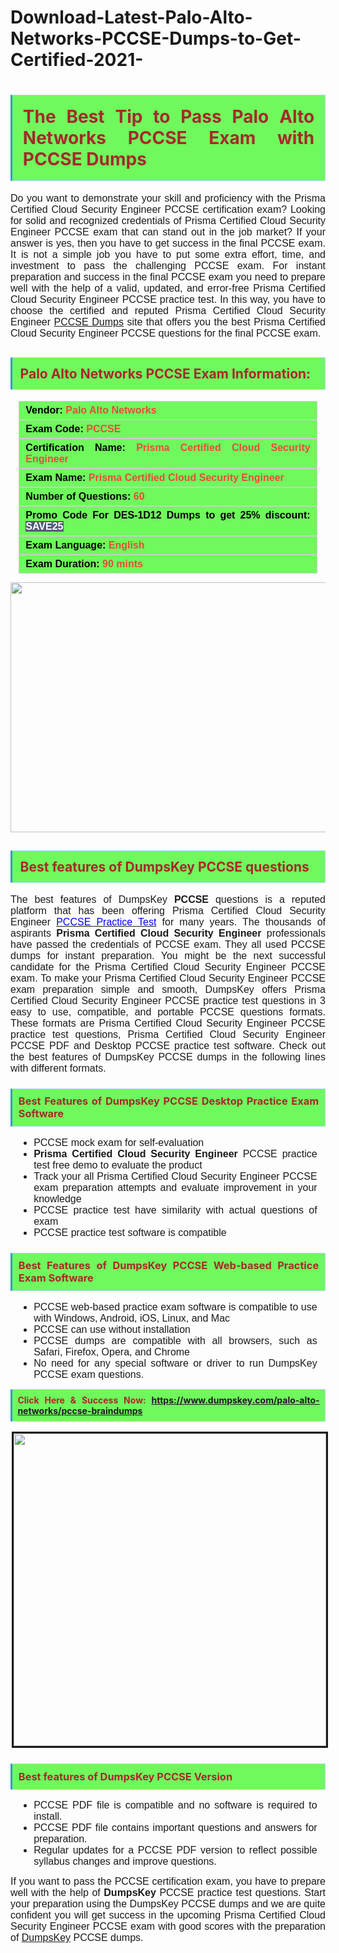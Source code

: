 # Download-Latest-Palo-Alto-Networks-PCCSE-Dumps-to-Get-Certified-2021-
<h1 style="text-align: justify;"><strong><span style="display: block; color: brown; background: #6FF95C; border: 0.5px solid #AED6F1; border-left: 3px solid #3498DB; padding: .6em;">The Best Tip to Pass Palo Alto Networks PCCSE Exam with PCCSE Dumps</span></strong></h1>

<p style="text-align: justify;"><span style="font-size:11pt"><span style="line-height:normal"><span style="font-family:Calibri,sans-serif"><span style="font-size:12.0pt"><span new="" roman="" style="font-family:" times="">Do you want to demonstrate your skill and proficiency with the Prisma Certified Cloud Security Engineer PCCSE certification exam? Looking for solid and recognized credentials of Prisma Certified Cloud Security Engineer PCCSE exam that can stand out in the job market? If your answer is yes, then you have to get success in the final PCCSE exam. It is not a simple job you have to put some extra effort, time, and investment to pass the challenging PCCSE exam. For instant preparation and success in the final PCCSE exam you need to prepare well with the help of a valid, updated, and error-free Prisma Certified Cloud Security Engineer PCCSE practice test. In this way, you have to choose the certified and reputed Prisma Certified Cloud Security Engineer <span style="color:blue"><a href="https://www.dumpskey.com/palo-alto-networks/pccse-braindumps">PCCSE Dumps</a></span> site that offers you the best Prisma Certified Cloud Security Engineer PCCSE questions for the final PCCSE exam.</span></span></span></span></span></p>

<h2 style="text-align: justify;"><strong><span style="display: block; color: brown; background: #6FF95C; border: 0.5px solid #AED6F1; border-left: 3px solid #3498DB; padding: .6em;">Palo Alto Networks PCCSE Exam Information:</span></strong></h2>

<div style="margin: 0cm 10pt; background: rgb(111, 249, 92); border: 1px solid rgb(204, 204, 204); padding: 5px 10px; text-align: justify;"><span style="font-size: 11pt;"><span style="line-height: normal;"><span><span style="font-family: Calibri,sans-serif;"><strong><span style="font-size: 12.0pt;"><span><span style="color: #000000;">Vendor:</span> <span style="color: #e74c3c;">Palo Alto Networks</span></span></span></strong></span></span></span></span></div>

<div style="margin: 0cm 10pt; background: rgb(111, 249, 92); border: 1px solid rgb(204, 204, 204); padding: 5px 10px; text-align: justify;"><span style="font-size: 11pt;"><span style="line-height: normal;"><span><span style="font-family: Calibri,sans-serif;"><strong><span style="font-size: 12.0pt;"><span><span style="color: #000000;">Exam Code:</span> <span style="color: #e74c3c;">PCCSE</span></span></span></strong></span></span></span></span></div>

<div style="margin: 0cm 10pt; background: rgb(111, 249, 92); border: 1px solid rgb(204, 204, 204); padding: 5px 10px; text-align: justify;"><span style="font-size: 11pt;"><span style="line-height: normal;"><span><span style="font-family: Calibri,sans-serif;"><strong><span style="font-size: 12.0pt;"><span><span style="color: #000000;">Certification Name:</span> <span style="color: #e74c3c;">Prisma Certified Cloud Security Engineer</span></span></span></strong></span></span></span></span></div>

<div style="margin: 0cm 10pt; background: rgb(111, 249, 92); border: 1px solid rgb(204, 204, 204); padding: 5px 10px; text-align: justify;"><span style="font-size: 11pt;"><span style="line-height: normal;"><span><span style="font-family: Calibri,sans-serif;"><strong><span style="font-size: 12.0pt;"><span><span style="color: #000000;">Exam Name:</span> <span style="color: #e74c3c;">Prisma Certified Cloud Security Engineer</span></span></span></strong></span></span></span></span></div>

<div style="margin: 0cm 10pt; background: rgb(111, 249, 92); border: 1px solid rgb(204, 204, 204); padding: 5px 10px; text-align: justify;"><span style="font-size: 11pt;"><span style="line-height: normal;"><span><span style="font-family: Calibri,sans-serif;"><strong><span style="font-size: 12.0pt;"><span><span style="color: #000000;">Number of Questions: </span><span style="color: #e74c3c;">60</span></span></span></strong></span></span></span></span></div>

<div style="margin: 0cm 10pt; background: rgb(111, 249, 92); border: 1px solid rgb(204, 204, 204); padding: 5px 10px; text-align: justify;"><span style="font-size: 11pt;"><span style="line-height: normal;"><span><span style="font-family: Calibri,sans-serif;"><strong><span style="font-size: 12.0pt;"><span><span style="color: #000000;">Promo Code For DES-1D12 Dumps to get 25% discount: </span><span style="color: #ffffff;"><span style="background-color: #4e5f70;">SAVE25</span></span></span></span></strong></span></span></span></span></div>

<div style="margin: 0cm 10pt; background: rgb(111, 249, 92); border: 1px solid rgb(204, 204, 204); padding: 5px 10px; text-align: justify;"><span style="font-size: 11pt;"><span style="line-height: normal;"><span><span style="font-family: Calibri,sans-serif;"><strong><span style="font-size: 12.0pt;"><span><span style="color: #000000;">Exam Language:</span> <span style="color: #e74c3c;">English</span></span></span></strong></span></span></span></span></div>

<div style="margin: 0cm 10pt; background: rgb(111, 249, 92); border: 1px solid rgb(204, 204, 204); padding: 5px 10px; text-align: justify;"><span style="font-size: 11pt;"><span style="line-height: normal;"><span><span style="font-family: Calibri,sans-serif;"><strong><span style="font-size: 12.0pt;"><span><span style="color: #000000;">Exam Duration: </span><span style="color: #e74c3c;">90 mints</span></span></span></strong></span></span></span></span></div>

<p style="text-align: center;"><a href="https://www.dumpskey.com/palo-alto-networks/pccse-braindumps"><img src="https://lh3.googleusercontent.com/pw/ACtC-3dVlA1AWymR4xrF8RuFewEtIeLnD9ZuFRecIi6m3xI_U7Y1CHhaQmJ4tU3qgfllrfNc27FJ4mmKSlebP8hr1WBA2XYeEeuav8VR9SpKGrtEuv3h95KXVi2_mO-hizxIkL9phoaxiFmtvPgvD1el1SbZ=w700-h400-no?authuser=0" style="height: 400px; width: 700px;" /></a></p>

<h2 style="text-align: justify;"><strong><span style="display: block; color: brown; background: #6FF95C; border: 0.5px solid #AED6F1; border-left: 3px solid #3498DB; padding: .6em;">Best features of DumpsKey PCCSE questions</span></strong></h2>

<p style="text-align: justify;"><span style="font-size:11pt"><span style="line-height:normal"><span style="font-family:Calibri,sans-serif"><span style="font-size:12.0pt"><span new="" roman="" style="font-family:" times="">The best features of DumpsKey <b>PCCSE</b> questions is a reputed platform that has been offering Prisma Certified Cloud Security Engineer <a href="https://www.dumpskey.com/palo-alto-networks/pccse-braindumps"><span style="color:blue">PCCSE Practice Test</span></a> for many years. The thousands of aspirants <b>Prisma Certified Cloud Security Engineer</b> professionals have passed the credentials of PCCSE exam. They all used PCCSE dumps for instant preparation. You might be the next successful candidate for the Prisma Certified Cloud Security Engineer PCCSE exam. To make your Prisma Certified Cloud Security Engineer PCCSE exam preparation simple and smooth, DumpsKey offers Prisma Certified Cloud Security Engineer PCCSE practice test questions in 3 easy to use, compatible, and portable <b></b> PCCSE questions formats. These formats are Prisma Certified Cloud Security Engineer PCCSE practice test questions, Prisma Certified Cloud Security Engineer PCCSE PDF and Desktop PCCSE practice test software. Check out the best features of DumpsKey PCCSE dumps in the following lines with different formats.</span></span></span></span></span></p>

<h3 style="text-align: justify;"><strong><span style="display: block; color: brown; background: #6FF95C; border: 0.5px solid #AED6F1; border-left: 3px solid #3498DB; padding: .6em;">Best Features of DumpsKey PCCSE Desktop Practice Exam Software</span></strong></h3>

<ul>
	<li style="margin: 0in 10pt; text-align: justify;"><span style="font-size:11pt"><span style="line-height:normal"><span style="tab-stops:list .5in"><span style="font-family:Calibri,sans-serif"><span style="font-size:12.0pt"><span new="" roman="" style="font-family:" times=""> PCCSE mock exam for self-evaluation</span></span></span></span></span></span></li>
	<li style="margin: 0in 10pt; text-align: justify;"><span style="font-size:11pt"><span style="line-height:normal"><span style="tab-stops:list .5in"><span style="font-family:Calibri,sans-serif"><b><span style="font-size:12.0pt"><span new="" roman="" style="font-family:" times="">Prisma Certified Cloud Security Engineer</span></span></b><span style="font-size:12.0pt"><span new="" roman="" style="font-family:" times=""> PCCSE practice test free demo to evaluate the product</span></span></span></span></span></span></li>
	<li style="margin: 0in 10pt; text-align: justify;"><span style="font-size:11pt"><span style="line-height:normal"><span style="tab-stops:list .5in"><span style="font-family:Calibri,sans-serif"><span style="font-size:12.0pt"><span new="" roman="" style="font-family:" times="">Track your all Prisma Certified Cloud Security Engineer PCCSE exam preparation attempts and evaluate improvement in your knowledge</span></span></span></span></span></span></li>
	<li style="margin: 0in 10pt; text-align: justify;"><span style="font-size:11pt"><span style="line-height:normal"><span style="tab-stops:list .5in"><span style="font-family:Calibri,sans-serif"><span style="font-size:12.0pt"><span new="" roman="" style="font-family:" times="">PCCSE practice test have similarity with actual questions of exam</span></span></span></span></span></span></li>
	<li style="margin: 0in 10pt; text-align: justify;"><span style="font-size:11pt"><span style="line-height:normal"><span style="tab-stops:list .5in"><span style="font-family:Calibri,sans-serif"><span style="font-size:12.0pt"><span new="" roman="" style="font-family:" times="">PCCSE practice test software is compatible</span></span></span></span></span></span></li>
</ul>

<h3 style="text-align: justify;"><strong><span style="display: block; color: brown; background: #6FF95C; border: 0.5px solid #AED6F1; border-left: 3px solid #3498DB; padding: .6em;">Best Features of DumpsKey PCCSE Web-based Practice Exam Software</span></strong></h3>

<ul>
	<li style="margin: 0in 10pt; text-align: justify;"><span style="font-size:11pt"><span style="line-height:normal"><span style="tab-stops:list .5in"><span style="font-family:Calibri,sans-serif"><span style="font-size:12.0pt"><span new="" roman="" style="font-family:" times="">PCCSE web-based practice exam software is compatible to use with Windows, Android, iOS, Linux, and Mac</span></span></span></span></span></span></li>
	<li style="margin: 0in 10pt; text-align: justify;"><span style="font-size:11pt"><span style="line-height:normal"><span style="tab-stops:list .5in"><span style="font-family:Calibri,sans-serif"><span style="font-size:12.0pt"><span new="" roman="" style="font-family:" times="">PCCSE can use without installation</span></span></span></span></span></span></li>
	<li style="margin: 0in 10pt; text-align: justify;"><span style="font-size:11pt"><span style="line-height:normal"><span style="tab-stops:list .5in"><span style="font-family:Calibri,sans-serif"><span style="font-size:12.0pt"><span new="" roman="" style="font-family:" times="">PCCSE dumps are compatible with all browsers, such as Safari, Firefox, Opera, and Chrome</span></span></span></span></span></span></li>
	<li style="margin: 0in 10pt; text-align: justify;"><span style="font-size:11pt"><span style="line-height:normal"><span style="tab-stops:list .5in"><span style="font-family:Calibri,sans-serif"><span style="font-size:12.0pt"><span new="" roman="" style="font-family:" times="">No need for any special software or driver to run DumpsKey PCCSE exam questions.</span></span></span></span></span></span></li>
</ul>

<p style="text-align: justify;"><strong><span style="display: block; color: brown; background: #6FF95C; border: 0.5px solid #AED6F1; border-left: 3px solid #3498DB; padding: .6em;">Click Here & Success Now: <a href="https://www.dumpskey.com/palo-alto-networks/pccse-braindumps">https://www.dumpskey.com/palo-alto-networks/pccse-braindumps</a></span></strong></p>

<p style="text-align: center;"><a href="https://www.dumpskey.com/palo-alto-networks/pccse-braindumps"><span style="font-size:11pt"><span style="line-height:115%"><span style="font-family:Calibri,sans-serif"><span style="font-size:12.0pt"><span style="line-height:115%"><img alt="" src="https://i.imgur.com/EeR47fq_d.webp?maxwidth=760&fidelity=grand" style="border-width: 3px; border-style: solid; margin: 2px; width: 500px; height: 500px;" /></span></span></span></span></span></a></p>

<h3 style="text-align: justify;"><strong><span style="display: block; color: brown; background: #6FF95C; border: 0.5px solid #AED6F1; border-left: 3px solid #3498DB; padding: .6em;">Best features of DumpsKey PCCSE Version</span></strong></h3>

<ul>
	<li style="margin: 0in 10pt; text-align: justify;"><span style="font-size:11pt"><span style="line-height:normal"><span style="tab-stops:list .5in"><span style="font-family:Calibri,sans-serif"><span style="font-size:12.0pt"><span new="" roman="" style="font-family:" times="">PCCSE PDF file is compatible and no software is required to install.</span></span></span></span></span></span></li>
	<li style="margin: 0in 10pt; text-align: justify;"><span style="font-size:11pt"><span style="line-height:normal"><span style="tab-stops:list .5in"><span style="font-family:Calibri,sans-serif"><span style="font-size:12.0pt"><span new="" roman="" style="font-family:" times="">PCCSE PDF file contains important questions and answers for preparation.</span></span></span></span></span></span></li>
	<li style="margin: 0in 10pt; text-align: justify;"><span style="font-size:11pt"><span style="line-height:normal"><span style="tab-stops:list .5in"><span style="font-family:Calibri,sans-serif"><span style="font-size:12.0pt"><span new="" roman="" style="font-family:" times="">Regular updates for a PCCSE PDF version to reflect possible syllabus changes and improve questions.</span></span></span></span></span></span></li>
</ul>

<p style="text-align: justify;"><span style="font-size:11pt"><span style="line-height:normal"><span style="font-family:Calibri,sans-serif"><span style="font-size:12.0pt"><span new="" roman="" style="font-family:" times="">If you want to pass the PCCSE certification exam, you have to prepare well with the help of <b>DumpsKey</b> PCCSE practice test questions. Start your preparation using the DumpsKey PCCSE dumps and we are quite confident you will get success in the upcoming Prisma Certified Cloud Security Engineer PCCSE exam with good scores with the preparation of <a href="http://www.dumpskey.com">DumpsKey</a> PCCSE dumps.</span></span></span></span></span></p>
<gdiv></gdiv><gdiv></gdiv><gdiv></gdiv><gdiv></gdiv><gdiv></gdiv><gdiv></gdiv><gdiv></gdiv><gdiv></gdiv><gdiv></gdiv><gdiv></gdiv><gdiv></gdiv><gdiv></gdiv><gdiv></gdiv><gdiv></gdiv><gdiv></gdiv><gdiv></gdiv><gdiv></gdiv><gdiv></gdiv><gdiv></gdiv><gdiv></gdiv><gdiv></gdiv><gdiv></gdiv><gdiv></gdiv><gdiv></gdiv><gdiv></gdiv><gdiv></gdiv><gdiv></gdiv><gdiv></gdiv><gdiv></gdiv><gdiv></gdiv>
